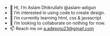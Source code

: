 - 👋 Hi, I’m Aslam Dhikrullahi @aslam-adigun
- 👀 I’m interested in using code to create design.
- 🌱 I’m currently learning html, css & javascript
- 💞️ I’m looking to collaborate on nothing for now.
- 📫 Reach me on a.adepoju23@gmail.com

<!---
aslam-adigun/aslam-adigun is a ✨ special ✨ repository because its `README.md` (this file) appears on your GitHub profile.
You can click the Preview link to take a look at your changes.
--->
